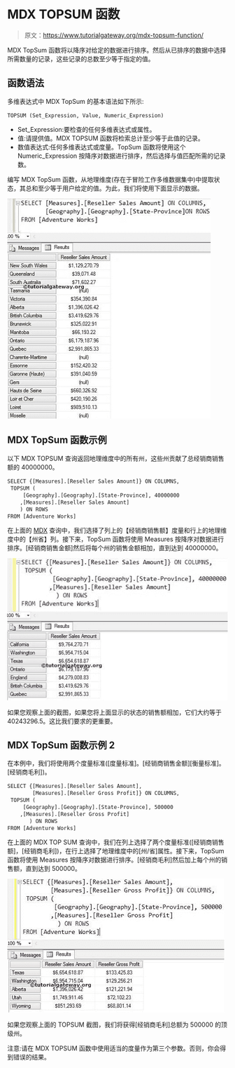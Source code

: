 # MDX TOPSUM 函数

> 原文：<https://www.tutorialgateway.org/mdx-topsum-function/>

MDX TopSum 函数将以降序对给定的数据进行排序。然后从已排序的数据中选择所需数量的记录，这些记录的总数至少等于指定的值。

## 函数语法

多维表达式中 MDX TopSum 的基本语法如下所示:

```
TOPSUM (Set_Expression, Value, Numeric_Expression)
```

*   Set_Expression:要检查的任何多维表达式或属性。
*   值:请提供值。MDX TOPSUM 函数将检索总计至少等于此值的记录。
*   数值表达式:任何多维表达式或度量。TopSum 函数将使用这个 Numeric_Expression 按降序对数据进行排序，然后选择与值匹配所需的记录数。

编写 MDX TopSum 函数，从地理维度(存在于冒险工作多维数据集中)中提取状态，其总和至少等于用户给定的值。为此，我们将使用下面显示的数据。

![MDX TOPSUM FUNCTION](img/00baeb511ea1b007c3db70fc3a020e36.png)

## MDX TopSum 函数示例

以下 MDX TOPSUM 查询返回地理维度中的所有州，这些州贡献了总经销商销售额的 40000000。

```
SELECT {[Measures].[Reseller Sales Amount]} ON COLUMNS,
 TOPSUM (
	 [Geography].[Geography].[State-Province], 40000000
	,[Measures].[Reseller Sales Amount]
	) ON ROWS
FROM [Adventure Works]
```

在上面的 [MDX](https://www.tutorialgateway.org/mdx/) 查询中，我们选择了列上的【经销商销售额】度量和行上的地理维度中的【州省】列。接下来，TopSum 函数将使用 Measures 按降序对数据进行排序。[经销商销售金额]然后将每个州的销售金额相加，直到达到 40000000。

![MDX TOPSUM FUNCTION 1](img/2ebf3dc6af68aad144c03e694071bd7c.png)

如果您观察上面的截图，如果您将上面显示的状态的销售额相加，它们大约等于 40243296.5。这比我们要求的更重要。

## MDX TopSum 函数示例 2

在本例中，我们将使用两个度量标准([度量标准]。[经销商销售金额][衡量标准]。[经销商毛利])。

```
SELECT {[Measures].[Reseller Sales Amount], 
        [Measures].[Reseller Gross Profit]} ON COLUMNS,
 TOPSUM (
	 [Geography].[Geography].[State-Province], 500000
	,[Measures].[Reseller Gross Profit]
       ) ON ROWS
FROM [Adventure Works]
```

在上面的 MDX TOP SUM 查询中，我们在列上选择了两个度量标准([经销商销售额]，[经销商毛利])，在行上选择了地理维度中的[州/省]属性。接下来，TopSum 函数将使用 Measures 按降序对数据进行排序。[经销商毛利]然后加上每个州的销售额，直到达到 500000。

![MDX TOPSUM FUNCTION 2](img/2a3de2f46dbf1e0a8555b631c783553d.png)

如果您观察上面的 TOPSUM 截图，我们将获得[经销商毛利]总额为 500000 的顶级州。

注意:请在 MDX TOPSUM 函数中使用适当的度量作为第三个参数。否则，你会得到错误的结果。